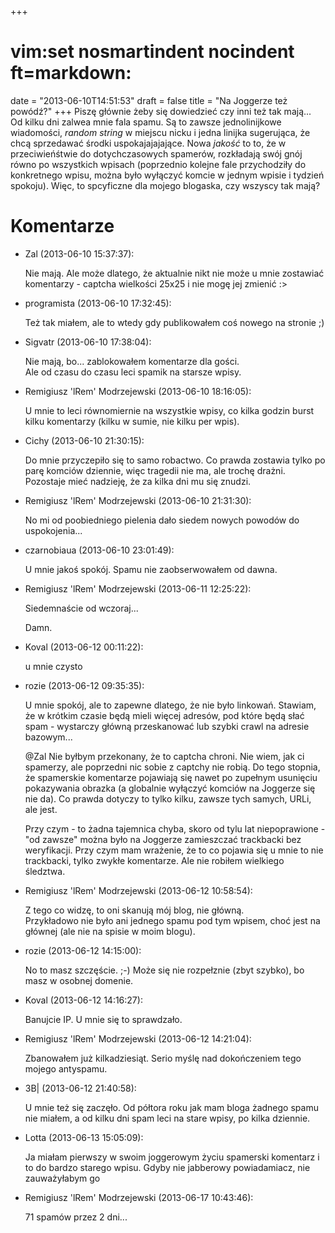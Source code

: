 +++
# vim:set nosmartindent nocindent ft=markdown:
date = "2013-06-10T14:51:53"
draft = false
title = "Na Joggerze też powódź?"
+++
Piszę głównie żeby się dowiedzieć czy inni też tak mają... Od kilku dni zalwea
mnie fala spamu. Są to zawsze jednolinijkowe wiadomości, _random string_ w
miejscu nicku i jedna linijka sugerująca, że chcą sprzedawać środki
uspokajajajające. Nowa _jakość_ to to, że w przeciwieńśtwie do dotychczasowych
spamerów, rozkładają swój gnój równo po wszystkich wpisach (poprzednio kolejne
fale przychodziły do konkretnego wpisu, można było wyłączyć komcie w jednym
wpisie i tydzień spokoju). Więc, to spcyficzne dla mojego blogaska, czy
wszyscy tak mają?

# Komentarze

* Zal (2013-06-10 15:37:37): <p>Nie mają. Ale może dlatego, że aktualnie nikt
  nie może u mnie zostawiać komentarzy - captcha wielkości 25x25 i nie mogę jej
  zmienić :&gt;</p>
* programista (2013-06-10 17:32:45): <p>Też tak miałem, ale to wtedy gdy
  publikowałem coś nowego na stronie ;)</p>
* Sigvatr (2013-06-10 17:38:04): <p>Nie mają, bo... zablokowałem komentarze dla
  gości.<br /> Ale od czasu do czasu leci spamik na starsze wpisy.</p>
* Remigiusz 'lRem' Modrzejewski (2013-06-10 18:16:05): <p>U mnie to leci
  równomiernie na wszystkie wpisy, co kilka godzin burst kilku komentarzy (kilku
  w sumie, nie kilku per wpis).</p>
* Cichy (2013-06-10 21:30:15): <p>Do mnie przyczepiło się to samo robactwo. Co
  prawda zostawia tylko po parę komciów dziennie, więc tragedii nie ma, ale
  trochę drażni. Pozostaje mieć nadzieję, że za kilka dni mu się znudzi.</p>
* Remigiusz 'lRem' Modrzejewski (2013-06-10 21:31:30): <p>No mi od poobiedniego
  pielenia dało siedem nowych powodów do uspokojenia...</p>
* czarnobiaua (2013-06-10 23:01:49): <p>U mnie jakoś spokój. Spamu nie
  zaobserwowałem od dawna.</p>
* Remigiusz 'lRem' Modrzejewski (2013-06-11 12:25:22): <p>Siedemnaście od
  wczoraj...</p>  <p>Damn.</p>
* Koval (2013-06-12 00:11:22): <p>u mnie czysto</p>
* rozie (2013-06-12 09:35:35): <p>U mnie spokój, ale to zapewne dlatego, że nie
  było linkowań. Stawiam, że w krótkim czasie będą mieli więcej adresów, pod
  które będą słać spam - wystarczy główną przeskanować lub szybki crawl na
  adresie bazowym...</p>  <p>@Zal Nie byłbym przekonany, że to captcha chroni.
  Nie wiem, jak ci spamerzy, ale poprzedni nic sobie z captchy nie robią. Do
  tego stopnia, że spamerskie komentarze pojawiają się nawet po zupełnym
  usunięciu pokazywania obrazka (a globalnie wyłączyć komciów na Joggerze się
  nie da). Co prawda dotyczy to tylko kilku, zawsze tych samych, URLi, ale
  jest.</p>  <p>Przy czym - to żadna tajemnica chyba, skoro od tylu lat
  niepoprawione - "od zawsze" można było na Joggerze zamieszczać trackbacki bez
  weryfikacji. Przy czym mam wrażenie, że to co pojawia się u mnie to nie
  trackbacki, tylko zwykłe komentarze. Ale nie robiłem wielkiego śledztwa.</p>
* Remigiusz 'lRem' Modrzejewski (2013-06-12 10:58:54): <p>Z tego co widzę, to
  oni skanują mój blog, nie główną.<br /> Przykładowo nie było ani jednego spamu
  pod tym wpisem, choć jest na głównej (ale nie na spisie w moim blogu).</p>
* rozie (2013-06-12 14:15:00): <p>No to masz szczęście. ;-) Może się nie
  rozpełznie (zbyt szybko), bo masz w osobnej domenie.</p>
* Koval (2013-06-12 14:16:27): <p>Banujcie IP. U mnie się to sprawdzało.</p>
* Remigiusz 'lRem' Modrzejewski (2013-06-12 14:21:04): <p>Zbanowałem już
  kilkadziesiąt. Serio myślę nad dokończeniem tego mojego antyspamu.</p>
* 3B| (2013-06-12 21:40:58): <p>U mnie też się zaczęło. Od półtora roku jak mam
  bloga żadnego spamu nie miałem, a od kilku dni spam leci na stare wpisy, po
  kilka dziennie.</p>
* Lotta (2013-06-13 15:05:09): <p>Ja miałam pierwszy w swoim joggerowym życiu
  spamerski komentarz i to do bardzo starego wpisu. Gdyby nie jabberowy
  powiadamiacz, nie zauważyłabym go</p>
* Remigiusz 'lRem' Modrzejewski (2013-06-17 10:43:46): <p>71 spamów przez 2
  dni...</p>
